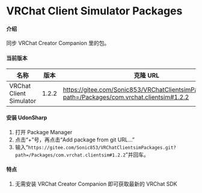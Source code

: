 # VRChat Client Simulator Packages

#### 介绍

同步 VRChat Creator Companion 里的包。

#### 当前版本

| 名称      | 版本  | 克隆 URL                                                                                            |
| --------- | ----- | --------------------------------------------------------------------------------------------------- |
| VRChat Client Simulator | 1.2.2 | https://gitee.com/Sonic853/VRChatClientsimPackages.git?path=/Packages/com.vrchat.clientsim#1.2.2 |

#### 安装 UdonSharp

1. 打开 Package Manager
2. 点击“+”号，再点击“Add package from git URL...”
3. 输入“`https://gitee.com/Sonic853/VRChatClientsimPackages.git?path=/Packages/com.vrchat.clientsim#1.2.2`”并回车。

#### 特点

1. 无需安装 VRChat Creator Companion 即可获取最新的 VRChat SDK
